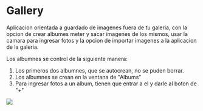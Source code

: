 # Gallery

Aplicacion orientada a guardado de imagenes fuera de tu galeria, con la opcion de crear albumes meter y sacar imagenes de los mismos, usar la camara para ingresar fotos y
la opcion de importar imagenes a la aplicacion de la galeria.

Los albumnes se control de la siguiente manera:
1. Los primeros dos albumnes, que se autocrean, no se puden borrar.
2. Los albumnes se crean en la ventana de "Albums"
3. Para ingresar fotos a un album, tienen que entrar a el y darle al boton de "+"

![](https://i.imgur.com/lG4nm6b.png)
